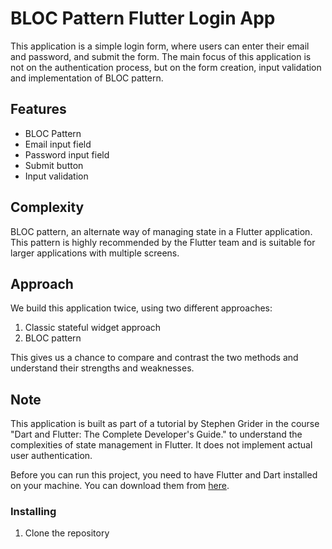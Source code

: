 # BLOC Pattern Flutter Login App

This application is a simple login form, where users can enter their email and password, and submit the form. The main focus of this application is not on the authentication process, but on the form creation, input validation and implementation of BLOC pattern.

## Features

- BLOC Pattern
- Email input field
- Password input field
- Submit button
- Input validation

## Complexity

BLOC pattern, an alternate way of managing state in a Flutter application. This pattern is highly recommended by the Flutter team and is suitable for larger applications with multiple screens.

## Approach

We build this application twice, using two different approaches:

1. Classic stateful widget approach
2. BLOC pattern

This gives us a chance to compare and contrast the two methods and understand their strengths and weaknesses.

## Note

This application is built as part of a tutorial by Stephen Grider in the course "Dart and Flutter: The Complete Developer's Guide." to understand the complexities of state management in Flutter. It does not implement actual user authentication.

Before you can run this project, you need to have Flutter and Dart installed on your machine. You can download them from [here](https://flutter.dev/docs/get-started/install).

### Installing

1. Clone the repository

